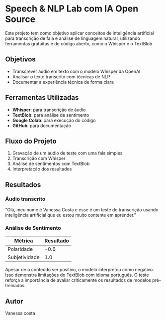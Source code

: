 # Speech & NLP Lab com IA Open Source

Este projeto tem como objetivo aplicar conceitos de inteligência artificial para transcrição de fala e análise de linguagem natural, utilizando ferramentas gratuitas e de código aberto, como o Whisper e o TextBlob.

## Objetivos
- Transcrever áudio em texto com o modelo Whisper da OpenAI
- Analisar o texto transcrito com técnicas de NLP
- Documentar a experiência técnica de forma clara

## Ferramentas Utilizadas
- **Whisper**: para transcrição de áudio
- **TextBlob**: para análise de sentimento
- **Google Colab**: para execução do código
- **GitHub**: para documentação

## Fluxo do Projeto
1. Gravação de um áudio de teste com uma fala simples
2. Transcrição com Whisper
3. Análise de sentimentos com TextBlob
4. Interpretação dos resultados

## Resultados

### Áudio transcrito

"Olá, meu nome é Vanessa Costa e esse é um teste de transcrição usando inteligência artificial que eu estou muito contente em aprender."

### Análise de Sentimento

| Métrica        | Resultado |
|----------------|-----------|
| Polaridade     | -0.6      |
| Subjetividade  | 1.0       |

Apesar de o conteúdo ser positivo, o modelo interpretou como negativo. Isso demonstra limitações do TextBlob com idioma português. O teste reforça a importância de avaliar criticamente os resultados de modelos pré-treinados.


## Autor
Vanessa costa


